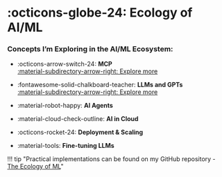 # :octicons-globe-24: Ecology of AI/ML

### Concepts I’m Exploring in the AI/ML Ecosystem:

<div class="grid cards link" markdown>

-   :octicons-arrow-switch-24: **MCP**  
    [:material-subdirectory-arrow-right: Explore more](MCP/Introduction.md)

-   :fontawesome-solid-chalkboard-teacher: **LLMs and GPTs**  
    [:material-subdirectory-arrow-right: Explore more](LLM-GPT/index.md)

-   :material-robot-happy: **AI Agents**  

-   :material-cloud-check-outline: **AI in Cloud**

-   :octicons-rocket-24: **Deployment & Scaling**

-   :material-tools: **Fine-tuning LLMs** 

</div>

!!! tip "Practical implementations can be found on my GitHub repository - [The Ecology of ML](https://github.com/MuzzammilShah/The-Ecology-of-ML.git)"